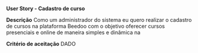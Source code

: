 **User Story - Cadastro de curso**

**Descrição**
Como um administrador do sistema
eu quero realizar o cadastro de cursos na plataforma Beedoo 
com o objetivo oferecer cursos presenciais e online de maneira simples e dinâmica na 

**Critério de aceitação**
DADO 
